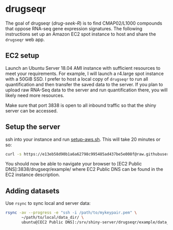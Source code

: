 # drugseqr

<!-- badges: start -->
<!-- badges: end -->

The goal of drugseqr (*drug-seek-R*) is to find CMAP02/L1000 compounds that oppose RNA-seq gene expression signatures. The following instructions set up an Amazon EC2 spot instance to host and share the `drugseqr` web app.

## EC2 setup

Launch an Ubuntu Server 18.04 AMI instance with sufficient resources to meet your requirements. For example, I will launch a r4.large spot instance with a 50GiB SSD. I prefer to host a local copy of `drugseqr` to run all quantification and then transfer the saved data to the server. If you plan to upload raw RNA-Seq data to the server and run quantification there, you will likely need more resources.

Make sure that port 3838 is open to all inbound traffic so that the shiny server can be accessed.

## Setup the server

ssh into your instance and run [setup-aws.sh](scripts/setup-aws.sh). This will take 20 minutes or so:

```bash
curl -s https://e13eb58d90b1a6a62798c995485ad437be5e008f@raw.githubusercontent.com/hms-dbmi/drugseqr/master/scripts/setup-aws.sh | sudo bash
```

You should now be able to navigate your browser to  [EC2 Public DNS]:3838/drugseqr/example/ where EC2 Public DNS can be found in the EC2 instance description.


## Adding datasets

Use `rsync` to sync local and server data:

```bash
rsync -av --progress -e "ssh -i /path/to/mykeypair.pem" \
       ~/path/to/local/data_dir/ \ 
       ubuntu@[EC2 Public DNS]:/srv/shiny-server/drugseqr/example/data_dir/
```
